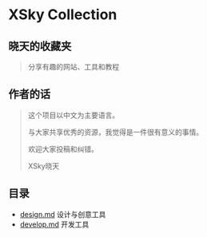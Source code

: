 # XSky Collection

## 晓天的收藏夹

> 分享有趣的网站、工具和教程

## 作者的话

> 这个项目以中文为主要语言。
>
> 与大家共享优秀的资源，我觉得是一件很有意义的事情。
>
> 欢迎大家投稿和纠错。
>
> XSky晓天

## 目录

* [design.md](https://github.com/XSky123/xsky-collection/blob/master/design.md) 设计与创意工具
* [develop.md](https://github.com/XSky123/xsky-collection/blob/master/develop.md) 开发工具



